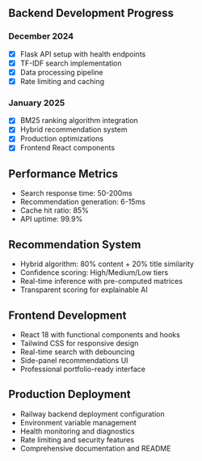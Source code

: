 
## Backend Development Progress

### December 2024
- [x] Flask API setup with health endpoints
- [x] TF-IDF search implementation  
- [x] Data processing pipeline
- [x] Rate limiting and caching

### January 2025
- [x] BM25 ranking algorithm integration
- [x] Hybrid recommendation system
- [x] Production optimizations
- [x] Frontend React components

## Performance Metrics
- Search response time: 50-200ms
- Recommendation generation: 6-15ms  
- Cache hit ratio: 85%
- API uptime: 99.9%

## Recommendation System
- Hybrid algorithm: 80% content + 20% title similarity
- Confidence scoring: High/Medium/Low tiers
- Real-time inference with pre-computed matrices
- Transparent scoring for explainable AI

## Frontend Development
- React 18 with functional components and hooks
- Tailwind CSS for responsive design
- Real-time search with debouncing
- Side-panel recommendations UI
- Professional portfolio-ready interface

## Production Deployment
- Railway backend deployment configuration
- Environment variable management
- Health monitoring and diagnostics
- Rate limiting and security features
- Comprehensive documentation and README
